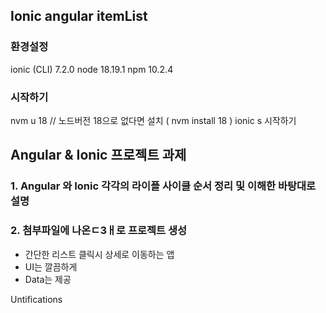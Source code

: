 ## Ionic angular itemList 

### 환경설정
ionic (CLI) 7.2.0
node 18.19.1 
npm 10.2.4

### 시작하기 

nvm u 18 // 노드버전 18으로 없다면 설치 ( nvm install 18 )
ionic s 시작하기 



## Angular & Ionic 프로젝트 과제

### 1. Angular 와 Ionic 각각의 라이플 사이클 순서 정리 및 이해한 바탕대로 설명

### 2. 첨부파일에 나온ㄷ3ㅐ로 프로젝트 생성

- 간단한 리스트 클릭시 상세로 이동하는 앱
- UI는 깔끔하게 
- Data는 제공   


Untifications
